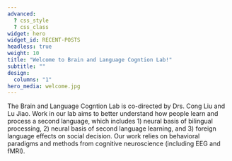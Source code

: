 ```yaml
---
advanced:
  ? css_style
  ? css_class
widget: hero
widget_id: RECENT-POSTS
headless: true
weight: 10
title: "Welcome to Brain and Language Cogntion Lab!"
subtitle: ""
design:
  columns: "1"
hero_media: welcome.jpg
---
```


The Brain and Language Cogntion Lab is co-directed by Drs. Cong Liu and Lu Jiao. Work in our lab aims to better understand how people learn and process a second language, which includes 1) neural basis of bilingual processing, 2) neural basis of second language learning, and 3) foreign language effects on social decision.
Our work relies on behavioral paradigms and methods from cognitive neuroscience (including EEG and fMRI).
